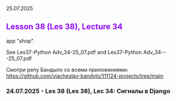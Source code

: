 25.07.2025   
## <div style="color: #9000F0">Lesson 38 (Les 38), Lecture 34</div>    
app "shop".

See <a>Les37-Python Adv_34-25_07.pdf</a>  and  <a>Les37-Python Adv_34---25_07.pdf</a>  

Смотри репу Бандыло со всеми приложениями: https://github.com/viacheslav-bandylo/111124-projects/tree/main

### 24.07.2025 - Les 38 (Les 38), Lec 34: Сигналы в Django


